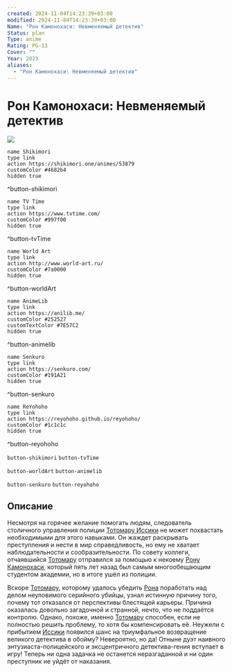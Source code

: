 ```yaml
---
created: 2024-11-04T14:23:39+03:00
modified: 2024-11-04T14:23:39+03:00
Name: "Рон Камонохаси: Невменяемый детектив"
Status: plan
Type: anime
Rating: PG-13
Cover: ""
Year: 2023
aliases:
  - "Рон Камонохаси: Невменяемый детектив"
---
```


# Рон Камонохаси: Невменяемый детектив

![](https://nyaa.shikimori.one/uploads/poster/animes/53879/a2b6c5f4ec5644b0903d509734ad047e.jpeg)

```button
name Shikimori
type link
action https://shikimori.one/animes/53879
customColor #4682b4
hidden true
```
^button-shikimori

```button
name TV Time
type link
action https://www.tvtime.com/
customColor #997f00
hidden true
```
^button-tvTime

```button
name World Art
type link
action http://www.world-art.ru/
customColor #7a0000
hidden true
```
^button-worldArt

```button
name AnimeLib
type link
action https://anilib.me/
customColor #252527
customTextColor #7E57C2
hidden true
```
^button-animelib

```button
name Senkuro
type link
action https://senkuro.com/
customColor #191A21
hidden true
```
^button-senkuro

```button
name ReYohoho
type link
action https://reyohoho.github.io/reyohoho/
customColor #1c1c1c
hidden true
```
^button-reyohoho

`button-shikimori` `button-tvTime`

`button-worldArt` `button-animelib`

`button-senkuro` `button-reyohoho`

## Описание

Несмотря на горячее желание помогать людям, следователь столичного управления полиции [Тотомару Иссики](https://shikimori.one/characters/192285-totomaru-isshiki) не может похвастать необходимыми для этого навыками. Он жаждет раскрывать преступления и нести в мир справедливость, но ему не хватает наблюдательности и сообразительности. По совету коллеги, отчаявшийся [Тотомару](https://shikimori.one/characters/192285-totomaru-isshiki) отправился за помощью к некоему [Рону Камонохаси](https://shikimori.one/characters/192284-ron-kamonohashi), который пять лет назад был самым многообещающим студентом академии, но в итоге ушёл из полиции.

Вскоре [Тотомару](https://shikimori.one/characters/192285-totomaru-isshiki), которому удалось убедить [Рона](https://shikimori.one/characters/192284-ron-kamonohashi) поработать над делом неуловимого серийного убийцы, узнал истинную причину того, почему тот отказался от перспективы блестящей карьеры. Причина оказалась довольно загадочной и странной, нечто, что не поддаётся контролю. Однако, похоже, именно [Тотомару](https://shikimori.one/characters/192285-totomaru-isshiki) способен, если не полностью решить проблему, то хотя бы компенсировать её. Неужели с прибытием [Иссики](https://shikimori.one/characters/192285-totomaru-isshiki) появился шанс на триумфальное возвращение великого детектива в обойму? Невероятно, но да! Отныне дуэт наивного энтузиаста-полицейского и эксцентричного детектива-гения вступает в игру! Теперь ни одна задачка не останется неразгаданной и ни один преступник не уйдёт от наказания.
